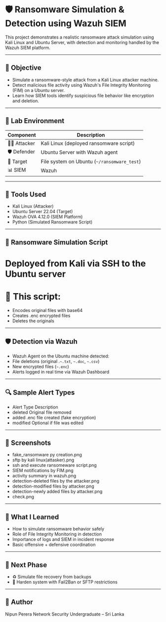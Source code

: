 # 🛡️ Ransomware Simulation & Detection using Wazuh SIEM

This project demonstrates a realistic ransomware attack simulation using Kali Linux and Ubuntu Server, with detection and monitoring handled by the Wazuh SIEM platform.

---

## 🎯 Objective

- Simulate a ransomware-style attack from a Kali Linux attacker machine.
- Detect malicious file activity using Wazuh's File Integrity Monitoring (FIM) on a Ubuntu server.
- Learn how SIEM tools identify suspicious file behavior like encryption and deletion.

---

## 🧪 Lab Environment

| Component       | Description                                  |
|----------------|----------------------------------------------|
| 🧑‍💻 Attacker    | Kali Linux (deployed ransomware script)   |
| 🛡️ Defender     | Ubuntu Server with Wazuh agent               |
| 🎯 Target       | File system on Ubuntu (`~/ransomware_test`)   |
| 📊 SIEM         | Wazuh    |

---

## 🧰 Tools Used

- Kali Linux (Attacker)
- Ubuntu Server 22.04 (Target)
- Wazuh OVA 4.12.0 (SIEM Platform)
- Python (Simulated Ransomware Script)

---

## 🐍 Ransomware Simulation Script

# Deployed from Kali via SSH to the Ubuntu server

# 📂 This script:

- Encodes original files with base64
- Creates .enc encrypted files
- Deletes the originals

---

## 🛡️ Detection via Wazuh

- Wazuh Agent on the Ubuntu machine detected:
- File deletions (original .`~.txt`, `~.doc`, `~.csv`)
- New encrypted files (`~.enc`)
- Alerts logged in real time via Wazuh Dashboard

---

## 🔍 Sample Alert Types

- Alert Type	Description
- deleted	Original file removed
- added	.enc file created (fake encryption)
- modified	Optional if file was edited

---

## 📸 Screenshots

- fake_ransomware py creation.png
- sftp by kali linux(attasker).png
- ssh and execute ransomeware script.png
- SIEM notifications by FIM.png
- activity summary in wazuh.png
- detection-deleted files by the attacker.png
- detection-modified files by attacker.png
- detection-newly added files by attacker.png
- check.png

---

## 🧠 What I Learned

- How to simulate ransomware behavior safely
- Role of File Integrity Monitoring in detection
- Importance of logs and SIEM in incident response
- Basic offensive + defensive coordination

---

## 🚀 Next Phase

- ♻️ Simulate file recovery from backups
- 🔐 Harden system with Fail2Ban or SFTP restrictions

---

## 👤 Author
Nipun Perera
Network Security Undergraduate – Sri Lanka

